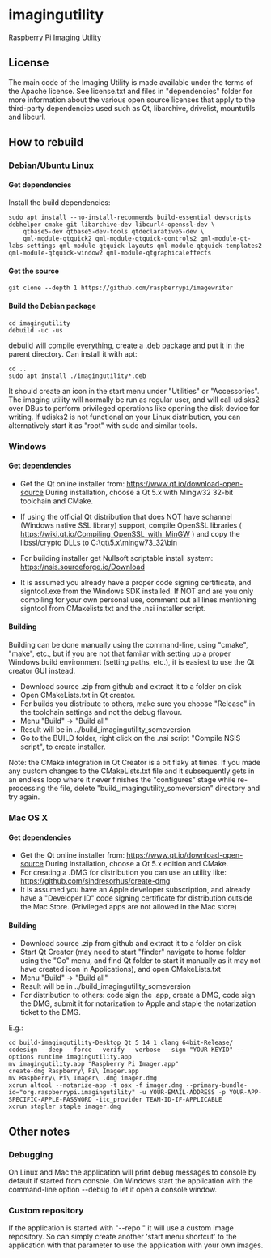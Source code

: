 # imagingutility

Raspberry Pi Imaging Utility

## License

The main code of the Imaging Utility is made available under the terms of the Apache license.
See license.txt and files in "dependencies" folder for more information about the various open source licenses that apply to the third-party dependencies used such as Qt, libarchive, drivelist, mountutils and libcurl.

## How to rebuild

### Debian/Ubuntu Linux

#### Get dependencies

Install the build dependencies:

```
sudo apt install --no-install-recommends build-essential devscripts debhelper cmake git libarchive-dev libcurl4-openssl-dev \
    qtbase5-dev qtbase5-dev-tools qtdeclarative5-dev \
    qml-module-qtquick2 qml-module-qtquick-controls2 qml-module-qt-labs-settings qml-module-qtquick-layouts qml-module-qtquick-templates2 qml-module-qtquick-window2 qml-module-qtgraphicaleffects
```

#### Get the source

```
git clone --depth 1 https://github.com/raspberrypi/imagewriter
```

#### Build the Debian package

```
cd imagingutility
debuild -uc -us
```

debuild will compile everything, create a .deb package and put it in the parent directory.
Can install it with apt:

```
cd ..
sudo apt install ./imagingutility*.deb
```

It should create an icon in the start menu under "Utilities" or "Accessories".
The imaging utility will normally be run as regular user, and will call udisks2 over DBus to perform privileged operations like opening the disk device for writing.
If udisks2 is not functional on your Linux distribution, you can alternatively start it as "root" with sudo and similar tools.

### Windows

#### Get dependencies

- Get the Qt online installer from: https://www.qt.io/download-open-source
During installation, choose a Qt 5.x with Mingw32 32-bit toolchain and CMake.

- If using the official Qt distribution that does NOT have schannel (Windows native SSL library) support, compile OpenSSL libraries ( https://wiki.qt.io/Compiling_OpenSSL_with_MinGW ) and copy the libssl/crypto DLLs to C:\qt\5.x\mingw73_32\bin

- For building installer get Nullsoft scriptable install system: https://nsis.sourceforge.io/Download

- It is assumed you already have a proper code signing certificate, and signtool.exe from the Windows SDK installed.
If NOT and are you only compiling for your own personal use, comment out all lines mentioning signtool from CMakelists.txt and the .nsi installer script.

#### Building

Building can be done manually using the command-line, using "cmake", "make", etc., but if you are not that familar with setting up a proper Windows build environment (setting paths, etc.), it is easiest to use the Qt creator GUI instead.

- Download source .zip from github and extract it to a folder on disk
- Open CMakeLists.txt in Qt creator.
- For builds you distribute to others, make sure you choose "Release" in the toolchain settings and not the debug flavour.
- Menu "Build" -> "Build all"
- Result will be in ../build_imagingutility_someversion
- Go to the BUILD folder, right click on the .nsi script "Compile NSIS script", to create installer.

Note: the CMake integration in Qt Creator is a bit flaky at times. If you made any custom changes to the CMakeLists.txt file and it subsequently gets in an endless loop where it never finishes the "configures" stage while re-processing the file, delete "build_imagingutility_someversion" directory and try again.

### Mac OS X

#### Get dependencies

- Get the Qt online installer from: https://www.qt.io/download-open-source
During installation, choose a Qt 5.x edition and CMake.
- For creating a .DMG for distribution you can use an utility like: https://github.com/sindresorhus/create-dmg
- It is assumed you have an Apple developer subscription, and already have a "Developer ID" code signing certificate for distribution outside the Mac Store. (Privileged apps are not allowed in the Mac store)

#### Building

- Download source .zip from github and extract it to a folder on disk
- Start Qt Creator (may need to start "finder" navigate to home folder using the "Go" menu, and find Qt folder to start it manually as it may not have created icon in Applications), and open CMakeLists.txt
- Menu "Build" -> "Build all"
- Result will be in ../build_imagingutility_someversion
- For distribution to others: code sign the .app, create a DMG, code sign the DMG, submit it for notarization to Apple and staple the notarization ticket to the DMG.

E.g.:

```
cd build-imagingutility-Desktop_Qt_5_14_1_clang_64bit-Release/
codesign --deep --force --verify --verbose --sign "YOUR KEYID" --options runtime imagingutility.app
mv imagingutility.app "Raspberry Pi Imager.app"
create-dmg Raspberry\ Pi\ Imager.app
mv Raspberry\ Pi\ Imager\ .dmg imager.dmg
xcrun altool --notarize-app -t osx -f imager.dmg --primary-bundle-id="org.raspberrypi.imagingutility" -u YOUR-EMAIL-ADDRESS -p YOUR-APP-SPECIFIC-APPLE-PASSWORD -itc_provider TEAM-ID-IF-APPLICABLE
xcrun stapler staple imager.dmg
```

## Other notes

### Debugging

On Linux and Mac the application will print debug messages to console by default if started from console.
On Windows start the application with the command-line option --debug to let it open a console window.

### Custom repository

If the application is started with "--repo <your own URL>" it will use a custom image repository.
So can simply create another 'start menu shortcut' to the application with that parameter to use the application with your own images.
